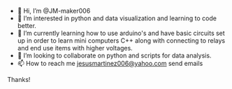 - 👋 Hi, I’m @JM-maker006
- 👀 I’m interested in python and data visualization and learning to code better.
- 🌱 I’m currently learning how to use arduino's and have basic circuits set up in order to learn mini computers C++ along with connecting to relays and end use items with higher voltages.
- 💞️ I’m looking to collaborate on python and scripts for data analysis.
- 📫 How to reach me jesusmartinez006@yahoo.com send emails

Thanks!

<!---
JM-maker006/JM-maker006 is a ✨ special ✨ repository because its `README.md` (this file) appears on your GitHub profile.
You can click the Preview link to take a look at your changes.
--->
